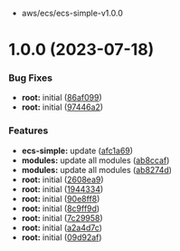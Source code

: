 - aws/ecs/ecs-simple-v1.0.0
# 1.0.0 (2023-07-18)


### Bug Fixes

* **root:** initial ([86af099](https://github.com/thejaswitricon/semantic-release-monorepo/commit/86af099c97087b8e5c35be0da8d420efc6e41869))
* **root:** initial ([97446a2](https://github.com/thejaswitricon/semantic-release-monorepo/commit/97446a29f0f720bf8db995c182bc5250bcc263d4))


### Features

* **ecs-simple:** update ([afc1a69](https://github.com/thejaswitricon/semantic-release-monorepo/commit/afc1a6980a740d15297bf29c40b77feddf832385))
* **modules:** update all modules ([ab8ccaf](https://github.com/thejaswitricon/semantic-release-monorepo/commit/ab8ccaf4e1674e74430dc10c68a9ac388b49b696))
* **modules:** update all modules ([ab8274d](https://github.com/thejaswitricon/semantic-release-monorepo/commit/ab8274d27c1a2360a36296223c5a1f0b4ee136df))
* **root:** initial ([2608ea9](https://github.com/thejaswitricon/semantic-release-monorepo/commit/2608ea9e6c645637c61e12c0af63c17d5c6079d2))
* **root:** initial ([1944334](https://github.com/thejaswitricon/semantic-release-monorepo/commit/19443340b27fe7712f6b03d28acb67cf5d716d00))
* **root:** initial ([90e8ff8](https://github.com/thejaswitricon/semantic-release-monorepo/commit/90e8ff8457b31c7f975ab09044b473b264464008))
* **root:** initial ([8c9ff9d](https://github.com/thejaswitricon/semantic-release-monorepo/commit/8c9ff9d12b9736ab1de521d628b3d721f30a9b87))
* **root:** initial ([7c29958](https://github.com/thejaswitricon/semantic-release-monorepo/commit/7c2995836faacd2e9fd5b835c8e118a076fdb405))
* **root:** initial ([a2a4d7c](https://github.com/thejaswitricon/semantic-release-monorepo/commit/a2a4d7c2038623daf83c1f78d42d27d1d19a1829))
* **root:** initial ([09d92af](https://github.com/thejaswitricon/semantic-release-monorepo/commit/09d92af35a3bdc611746d62c60f231976f8fc86e))
